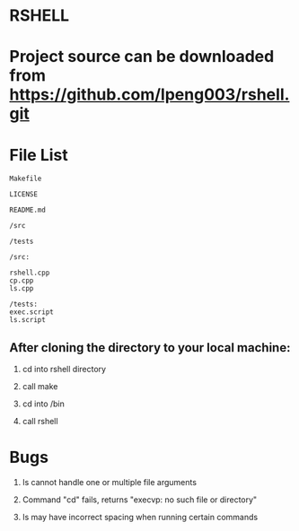 RSHELL
===
Project source can be downloaded from https://github.com/lpeng003/rshell.git
===

File List
===
```
Makefile

LICENSE

README.md

/src

/tests
```
```
/src:

rshell.cpp
cp.cpp
ls.cpp
```
```
/tests:
exec.script
ls.script

```
After cloning the directory to your local machine:
---

1. cd into rshell directory

2. call make

3. cd into /bin

4. call rshell

Bugs
===
1. ls cannot handle one or multiple file arguments 

2. Command "cd" fails, returns "execvp: no such file or directory"

3. ls may have incorrect spacing when running certain commands
